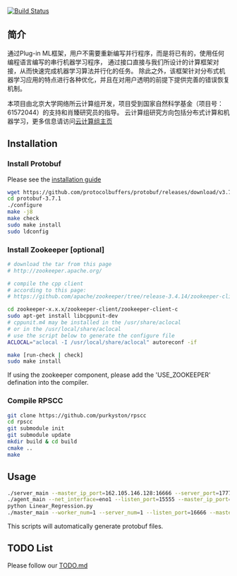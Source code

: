 [![Build Status](https://travis-ci.com/purkyston/Plug-in-ML.svg?branch=master)](https://travis-ci.com/purkyston/Plug-in-ML)

## 简介
通过Plug-in ML框架，用户不需要重新编写并行程序，而是将已有的，使用任何编程语言编写的串行机器学习程序，
通过接口直接与我们所设计的计算框架对接，从而快速完成机器学习算法并行化的任务。
除此之外，该框架针对分布式机器学习应用的特点进行各种优化，并且在对用户透明的前提下提供完善的错误恢复机制。


本项目由北京大学网络所云计算组开发，项目受到国家自然科学基金（项目号：61572044）的支持和肖臻研究员的指导。
云计算组研究方向包括分布式计算和机器学习，更多信息请访问[云计算组主页](http://zhenxiao.com/)

## Installation

### Install Protobuf
Please see the [installation guide](https://github.com/protocolbuffers/protobuf/blob/master/src/README.md)

```sh
wget https://github.com/protocolbuffers/protobuf/releases/download/v3.7.1/protobuf-cpp-3.7.1.tar.gz
cd protobuf-3.7.1
./configure
make -j8
make check
sudo make install
sudo ldconfig
```

### Install Zookeeper [optional]

```sh
# download the tar from this page
# http://zookeeper.apache.org/

# compile the cpp client
# according to this page: 
# https://github.com/apache/zookeeper/tree/release-3.4.14/zookeeper-client/zookeeper-client-c

cd zookeeper-x.x.x/zookeeper-client/zookeeper-client-c
sudo apt-get install libcppunit-dev
# cppunit.m4 may be installed in the /usr/share/aclocal
# or in the /usr/local/share/aclocal
# use the script below to generate the configure file
ACLOCAL="aclocal -I /usr/local/share/aclocal" autoreconf -if

make [run-check | check]
sudo make install
```

If using the zookeeper component, please add the 'USE_ZOOKEEPER' defination 
into the compiler.


### Compile RPSCC
```sh
git clone https://github.com/purkyston/rpscc
cd rpscc
git submodule init
git submodule update
mkdir build & cd build
cmake ..
make
```

## Usage

```sh
./server_main --master_ip_port=162.105.146.128:16666 --server_port=17777
./agent_main --net_interface=eno1 --listen_port=15555 --master_ip_port=162.105.146.128:16666
python Linear_Regression.py
./master_main --worker_num=1 --server_num=1 --listen_port=16666 --master_ip_port=162.105.146.128:16666 --key_range=100 --bound=1
```

This scripts will automatically generate protobuf files.

## TODO List

Please follow our [TODO.md](https://github.com/purkyston/rpscc/blob/master/TODO.md)
